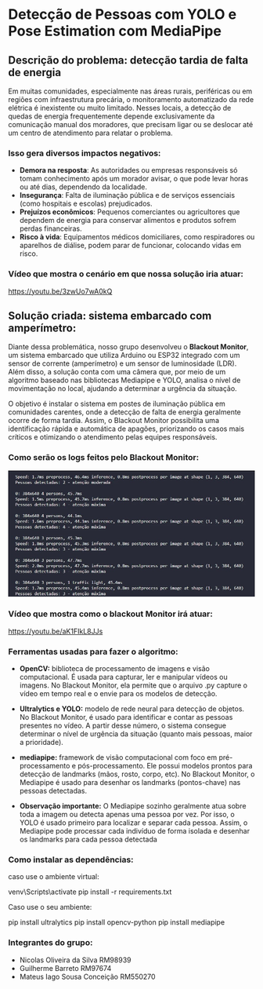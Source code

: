 # Detecção de Pessoas com YOLO e Pose Estimation com MediaPipe

## Descrição do problema: detecção tardia de falta de energia

Em muitas comunidades, especialmente nas áreas rurais, periféricas ou em regiões com infraestrutura precária, o monitoramento automatizado da rede elétrica é inexistente ou muito limitado. Nesses locais, a detecção de quedas de energia frequentemente depende exclusivamente da comunicação manual dos moradores, que precisam ligar ou se deslocar até um centro de atendimento para relatar o problema.

### Isso gera diversos impactos negativos:

- **Demora na resposta**: As autoridades ou empresas responsáveis só tomam conhecimento após um morador avisar, o que pode levar horas ou até dias, dependendo da localidade.
- **Insegurança**: Falta de iluminação pública e de serviços essenciais (como hospitais e escolas) prejudicados.
- **Prejuízos econômicos**: Pequenos comerciantes ou agricultores que dependem de energia para conservar alimentos e produtos sofrem perdas financeiras.
- **Risco à vida**: Equipamentos médicos domiciliares, como respiradores ou aparelhos de diálise, podem parar de funcionar, colocando vidas em risco.

### Vídeo que mostra o cenário em que nossa solução iria atuar:
https://youtu.be/3zwUo7wA0kQ

## Solução criada: sistema embarcado com amperímetro:
Diante dessa problemática, nosso grupo desenvolveu o **Blackout Monitor**, um sistema embarcado que utiliza Arduino ou ESP32 integrado com um sensor de corrente (amperímetro) e um sensor de luminosidade (LDR). Além disso, a solução conta com uma câmera que, por meio de um algoritmo baseado nas bibliotecas Mediapipe e YOLO, analisa o nível de movimentação no local, ajudando a determinar a urgência da situação.

O objetivo é instalar o sistema em postes de iluminação pública em comunidades carentes, onde a detecção de falta de energia geralmente ocorre de forma tardia. Assim, o Blackout Monitor possibilita uma identificação rápida e automática de apagões, priorizando os casos mais críticos e otimizando o atendimento pelas equipes responsáveis.

### Como serão os logs feitos pelo Blackout Monitor:

![Exemplo de log](images/logs.png)

### Vídeo que mostra como o blackout Monitor irá atuar:
https://youtu.be/aK1FIkL8JJs 

### Ferramentas usadas para fazer o algoritmo:

- **OpenCV:** biblioteca de processamento de imagens e visão computacional. É usada para capturar, ler e manipular vídeos ou imagens. No Blackout Monitor, ela permite que o arquivo .py capture o vídeo em tempo real e o envie para os modelos de detecção.

- **Ultralytics e YOLO:** modelo de rede neural para detecção de objetos. No Blackout Monitor, é usado para identificar e contar as pessoas presentes no vídeo. A partir desse número, o sistema consegue determinar o nível de urgência da situação (quanto mais pessoas, maior a prioridade).

- **mediapipe:** framework de visão computacional com foco em pré-processamento e pós-processamento. Ele possui modelos prontos para detecção de landmarks (mãos, rosto, corpo, etc). No Blackout Monitor, o Mediapipe é usado para desenhar os landmarks (pontos-chave) nas pessoas detectadas.

- **Observação importante:** O Mediapipe sozinho geralmente atua sobre toda a imagem ou detecta apenas uma pessoa por vez. Por isso, o YOLO é usado primeiro para localizar e separar cada pessoa. Assim, o Mediapipe pode processar cada indivíduo de forma isolada e desenhar os landmarks para cada pessoa detectada

### Como instalar as dependências:

caso use o ambiente virtual:

venv\Scripts\activate
pip install -r requirements.txt

Caso use o seu ambiente:

pip install ultralytics
pip install opencv-python
pip install mediapipe

### Integrantes do grupo:
- Nicolas Oliveira da Silva RM98939
- Guilherme Barreto RM97674
- Mateus Iago Sousa Conceição RM550270
